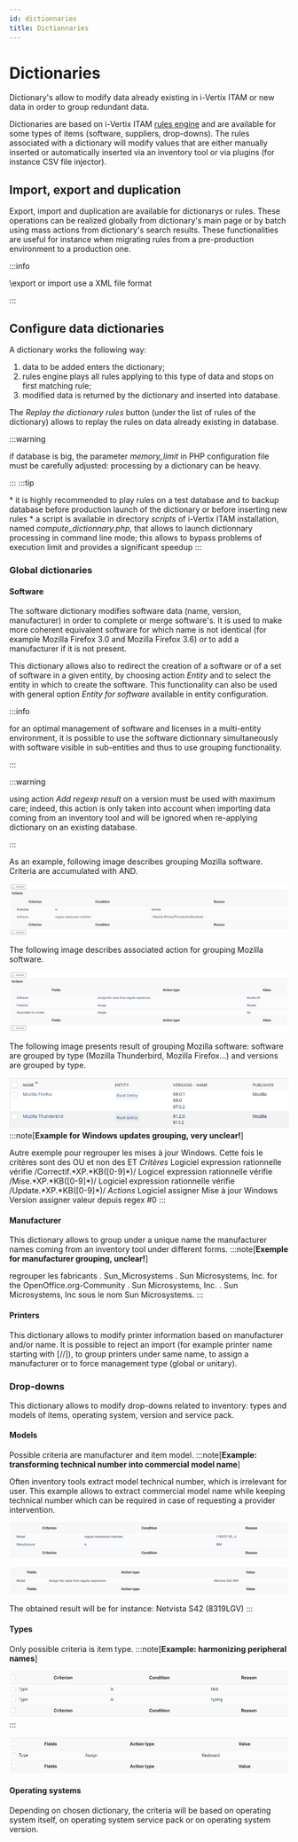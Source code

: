 ```yaml
---
id: dictionnaries
title: Dictionnaries
---
```


# Dictionaries

Dictionary's allow to modify data already existing in i-Vertix ITAM or new data
in order to group redundant data.

Dictionaries are based on i-Vertix ITAM
[rules engine](/asset-management/modules/administration/rules/rulesmanagement) and are available for some types of items (software,
suppliers, drop-downs). The rules associated with a dictionary will
modify values that are either manually inserted or automatically
inserted via an inventory tool or via plugins (for instance CSV file
injector).

## Import, export and duplication

Export, import and duplication are available for dictionarys or rules.
These operations can be realized globally from dictionary's main page
or by batch using mass actions from dictionary's search results. These
functionalities are useful for instance when migrating rules from a
pre-production environment to a production one.

:::info

\export or import use a XML file format

:::

## Configure data dictionaries

A dictionary works the following way:

1.  data to be added enters the dictionary;
2.  rules engine plays all rules applying to this type of data and stops
    on first matching rule;
3.  modified data is returned by the dictionary and inserted into
    database.

The *Replay the dictionary rules* button (under the list of rules of the
dictionary) allows to replay the rules on data already existing in
database.

:::warning

if database is big, the parameter *memory_limit* in PHP configuration
file must be carefully adjusted: processing by a dictionary can be
heavy.

:::
:::tip

\* it is highly recommended to play rules on a test database and to
backup database before production launch of the dictionary or before
inserting new rules \* a script is available in directory *scripts* of
i-Vertix ITAM installation, named *compute_dictionnary.php*, that allows to
launch dictionnary processing in command line mode; this allows to
bypass problems of execution limit and provides a significant speedup
:::

### Global dictionaries

#### Software

The software dictionary modifies software data (name, version,
manufacturer) in order to complete or merge software's. It is used to
make more coherent equivalent software for which name is not identical
(for example Mozilla Firefox 3.0 and Mozilla Firefox 3.6) or to add a
manufacturer if it is not present.

This dictionary allows also to redirect the creation of a software or of
a set of software in a given entity, by choosing action *Entity* and to
select the entity in which to create the software. This functionality
can also be used with general option *Entity for software* available in
entity configuration.

:::info

for an optimal management of software and licenses in a multi-entity
environment, it is possible to use the software dictionnary
simultaneously with software visible in sub-entities and thus to use
grouping functionality.

:::

:::warning

using action *Add regexp result* on a version must be used with
maximum care; indeed, this action is only taken into account when
importing data coming from an inventory tool and will be ignored when
re-applying dictionary on an existing database.

:::

As an example, following image describes grouping Mozilla software.
Criteria are accumulated with AND.

![Criteria for grouping Mozilla software](../../assets/modules/administration/images/criteriaMozilla.png)

The following image describes associated action for grouping Mozilla
software.

![Action for grouping Mozilla software](../../assets/modules/administration/images/actionMozilla.png)

The following image presents result of grouping Mozilla software:
software are grouped by type (Mozilla Thunderbird, Mozilla Firefox...)
and versions are grouped by type.

![Result of grouping Mozilla software](../../assets/modules/administration/images/resultMozilla.png)
:::note[**Example for Windows updates grouping, very unclear!**]

Autre exemple pour regrouper les mises à jour Windows. Cette fois le
critères sont des OU et non des ET *Critères* Logiciel expression
rationnelle vérifie /Correctif.\*XP.\*KB(\[0-9\]\*)/ Logicel expression
rationnelle vérifie /Mise.\*XP.\*KB(\[0-9\]\*)/ Logiciel expression
rationnelle vérifie /Update.\*XP.\*KB(\[0-9\]\*)/ *Actions* Logiciel
assigner Mise à jour Windows Version assigner valeur depuis regex \#0
:::

#### Manufacturer

This dictionary allows to group under a unique name the manufacturer
names coming from an inventory tool under different forms.
:::note[**Exemple for manufacturer grouping, unclear!**]

regrouper les fabricants . Sun_Microsystems . Sun Microsystems, Inc. for
the OpenOffice.org-Community . Sun Microsystems, Inc. . Sun
Microsystems, Inc sous le nom Sun Microsystems.
:::

#### Printers

This dictionary allows to modify printer information based on
manufacturer and/or name. It is possible to reject an import (for
example printer name starting with [//]), to group printers
under same name, to assign a manufacturer or to force management type
(global or unitary).

### Drop-downs

This dictionary allows to modify drop-downs related to inventory: types
and models of items, operating system, version and service pack.

#### Models

Possible criteria are manufacturer and item model.
:::note[**Example: transforming technical number into commercial model name**]

Often inventory tools extract model technical number, which is
irrelevant for user. This example allows to extract commercial model
name while keeping technical number which can be required in case of
requesting a provider intervention.

![Example of dictionary for computer model: rule](../../assets/modules/administration/images/criteriaS42.png)

![Example of dictionary for computer model: action](../../assets/modules/administration/images/actionS42.png)

The obtained result will be for instance: Netvista S42 (8319LGV)
:::

#### Types

Only possible criteria is item type.
:::note[**Example: harmonizing peripheral names**]

![Example of dictionary on peripheral type: rule](../../assets/modules/administration/images/criteriaKbd.png)
:::

![Example of dictionary on peripheral type: action](../../assets/modules/administration/images/actionKbd.png)

#### Operating systems

Depending on chosen dictionary, the criteria will be based on operating
system itself, on operating system service pack or on operating system
version.
